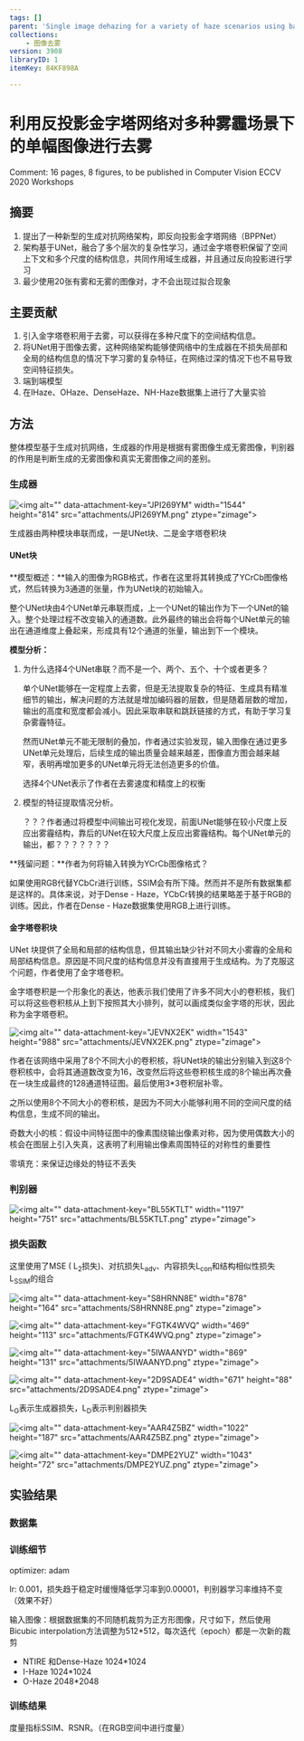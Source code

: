 ```yaml
---
tags: []
parent: 'Single image dehazing for a variety of haze scenarios using back projected pyramid network'
collections:
    - 图像去雾
version: 3908
libraryID: 1
itemKey: 84KF898A

---
```

# 利用反投影金字塔网络对多种雾霾场景下的单幅图像进行去雾

Comment: 16 pages, 8 figures, to be published in Computer Vision ECCV 2020 Workshops

## 摘要

1.  提出了一种新型的生成对抗网络架构，即反向投影金字塔网络（BPPNet）
2.  架构基于UNet，融合了多个层次的复杂性学习，通过金字塔卷积保留了空间上下文和多个尺度的结构信息，共同作用域生成器，并且通过反向投影进行学习
3.  最少使用20张有雾和无雾的图像对，才不会出现过拟合现象

## 主要贡献

1.  引入金字塔卷积用于去雾，可以获得在多种尺度下的空间结构信息。
2.  将UNet用于图像去雾，这种网络架构能够使网络中的生成器在不损失局部和全局的结构信息的情况下学习雾的复杂特征，在网络过深的情况下也不易导致空间特征损失。
3.  端到端模型
4.  在IHaze、OHaze、DenseHaze、NH-Haze数据集上进行了大量实验

## 方法

整体模型基于生成对抗网络，生成器的作用是根据有雾图像生成无雾图像，判别器的作用是判断生成的无雾图像和真实无雾图像之间的差别。

### 生成器

![\<img alt="" data-attachment-key="JPI269YM" width="1544" height="814" src="attachments/JPI269YM.png" ztype="zimage">](attachments/JPI269YM.png)

生成器由两种模块串联而成，一是UNet块、二是金字塔卷积块

#### UNet块

**模型概述：**输入的图像为RGB格式，作者在这里将其转换成了YCrCb图像格式，然后转换为3通道的张量，作为UNet块的初始输入。

整个UNet块由4个UNet单元串联而成，上一个UNet的输出作为下一个UNet的输入。整个处理过程不改变输入的通道数。此外最终的输出会将每个UNet单元的输出在通道维度上叠起来，形成具有12个通道的张量，输出到下一个模块。

**模型分析：**

1.  为什么选择4个UNet串联？而不是一个、两个、五个、十个或者更多？

    单个UNet能够在一定程度上去雾，但是无法提取复杂的特征、生成具有精准细节的输出，解决问题的方法就是增加编码器的层数，但是随着层数的增加，输出的高度和宽度都会减小。因此采取串联和跳跃链接的方式，有助于学习复杂雾霾特征。

    然而UNet单元不能无限制的叠加，作者通过实验发现，输入图像在通过更多UNet单元处理后，后续生成的输出质量会越来越差，图像直方图会越来越窄，表明再增加更多的UNet单元将无法创造更多的价值。

    选择4个UNet表示了作者在去雾速度和精度上的权衡

2.  模型的特征提取情况分析。

    ？？？作者通过将模型中间输出可视化发现，前面UNet能够在较小尺度上反应出雾霾结构，靠后的UNet在较大尺度上反应出雾霾结构。每个UNet单元的输出，都？？？？？？？

**残留问题：**作者为何将输入转换为YCrCb图像格式？

如果使用RGB代替YCbCr进行训练，SSIM会有所下降。然而并不是所有数据集都是这样的。具体来说，对于Dense - Haze，YCbCr转换的结果略差于基于RGB的训练。因此，作者在Dense - Haze数据集使用RGB上进行训练。

#### 金字塔卷积块

UNet 块提供了全局和局部的结构信息，但其输出缺少针对不同大小雾霾的全局和局部结构信息。原因是不同尺度的结构信息并没有直接用于生成结构。为了克服这个问题，作者使用了金字塔卷积。

金字塔卷积是一个形象化的表达，他表示我们使用了许多不同大小的卷积核，我们可以将这些卷积核从上到下按照其大小排列，就可以画成类似金字塔的形状，因此称为金字塔卷积。

![\<img alt="" data-attachment-key="JEVNX2EK" width="1543" height="988" src="attachments/JEVNX2EK.png" ztype="zimage">](attachments/JEVNX2EK.png)

作者在该网络中采用了8个不同大小的卷积核，将UNet块的输出分别输入到这8个卷积核中，会将其通道数改变为16，改变然后将这些卷积核生成的8个输出再次叠在一块生成最终的128通道特征图。最后使用3\*3卷积层补零。

之所以使用8个不同大小的卷积核，是因为不同大小能够利用不同的空间尺度的结构信息，生成不同的输出。

奇数大小的核：假设中间特征图中的像素围绕输出像素对称，因为使用偶数大小的核会在图层上引入失真，这表明了利用输出像素周围特征的对称性的重要性

零填充：来保证边缘处的特征不丢失

### 判别器

![\<img alt="" data-attachment-key="BL55KTLT" width="1197" height="751" src="attachments/BL55KTLT.png" ztype="zimage">](attachments/BL55KTLT.png)

### 损失函数

这里使用了MSE ( L<sub>2</sub>损失)、对抗损失L<sub>adv</sub>、内容损失L<sub>con</sub>和结构相似性损失L<sub>SSIM</sub>的组合

![\<img alt="" data-attachment-key="S8HRNN8E" width="878" height="164" src="attachments/S8HRNN8E.png" ztype="zimage">](attachments/S8HRNN8E.png)

![\<img alt="" data-attachment-key="FGTK4WVQ" width="469" height="113" src="attachments/FGTK4WVQ.png" ztype="zimage">](attachments/FGTK4WVQ.png)

![\<img alt="" data-attachment-key="5IWAANYD" width="869" height="131" src="attachments/5IWAANYD.png" ztype="zimage">](attachments/5IWAANYD.png)

![\<img alt="" data-attachment-key="2D9SADE4" width="671" height="88" src="attachments/2D9SADE4.png" ztype="zimage">](attachments/2D9SADE4.png)

L<sub>G</sub>表示生成器损失，L<sub>D</sub>表示判别器损失

![\<img alt="" data-attachment-key="AAR4Z5BZ" width="1022" height="187" src="attachments/AAR4Z5BZ.png" ztype="zimage">](attachments/AAR4Z5BZ.png)

![\<img alt="" data-attachment-key="DMPE2YUZ" width="1043" height="72" src="attachments/DMPE2YUZ.png" ztype="zimage">](attachments/DMPE2YUZ.png)

## 实验结果

### 数据集

### 训练细节

optimizer: adam

lr: 0.001，损失趋于稳定时缓慢降低学习率到0.00001，判别器学习率维持不变（效果不好）

输入图像：根据数据集的不同随机裁剪为正方形图像，尺寸如下，然后使用Bicubic interpolation方法调整为512\*512，每次迭代（epoch）都是一次新的裁剪

*   NTIRE 和Dense-Haze 1024\*1024
*   I-Haze 1024\*1024
*   O-Haze 2048\*2048

### 训练结果

度量指标SSIM、RSNR。（在RGB空间中进行度量）
